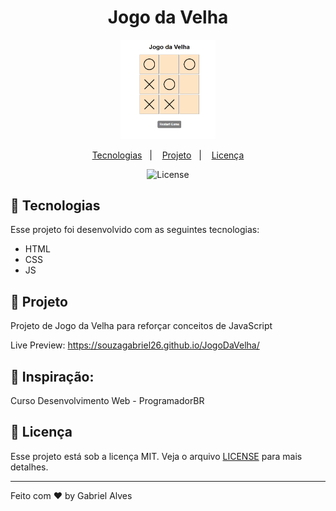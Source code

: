 <h1 align="center">
  Jogo da Velha
</h1>

<p align="center">
  <img alt="" src=".github/preview.png" width="30%">
</p>

<p align="center">
  <a href="#-tecnologias">Tecnologias</a>&nbsp;&nbsp;&nbsp;|&nbsp;&nbsp;&nbsp;
  <a href="#-projeto">Projeto</a>&nbsp;&nbsp;&nbsp;|&nbsp;&nbsp;&nbsp;
  <a href="#memo-licença">Licença</a>
</p>

<p align="center">
 <img  src="https://img.shields.io/static/v1?label=license&message=MIT&color=FF4820&labelColor=052D56" alt="License">
</p>

## 🚀 Tecnologias

Esse projeto foi desenvolvido com as seguintes tecnologias:

- HTML
- CSS
- JS

## 🚧 Projeto

Projeto de Jogo da Velha para reforçar conceitos de JavaScript

Live Preview: https://souzagabriel26.github.io/JogoDaVelha/

## 🎨 Inspiração:

Curso Desenvolvimento Web - ProgramadorBR

## 📙 Licença

Esse projeto está sob a licença MIT. Veja o arquivo [LICENSE](LICENSE) para mais detalhes.

---

Feito com ♥ by Gabriel Alves
